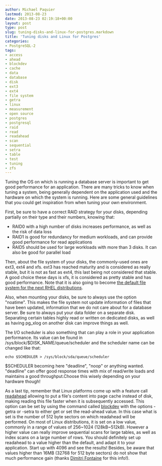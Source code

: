 ```yaml
---
author: Michael Paquier
lastmod: 2013-08-23
date: 2013-08-23 02:19:18+00:00
layout: post
type: post
slug: tuning-disks-and-linux-for-postgres.markdown
title: 'Tuning disks and Linux for Postgres'
categories:
- PostgreSQL-2
tags:
- access
- ahead
- blockdev
- cache
- data
- database
- disk
- ext3
- ext4
- file system
- getra
- linux
- measurement
- open source
- postgres
- postgresql
- raid
- read
- readahead
- scan
- sequential
- setra
- table
- test
- tuning
- zfs
---
```


Tuning the OS on which is running a database server is important to get good performance for an application. There are many tricks to know when tuning a system, being generally dependent on the application used and the hardware on which the system is running. Here are some general guidelines that you could get inspiration from when tuning your own environment.

First, be sure to have a correct RAID strategy for your disks, depending partially on their type and their numbers, knowing that:

  * RAID0 with a high number of disks increases performance, as well as the risk of data loss
  * RAID1 is good for redundancy for medium workloads, and can provide good performance for read applications
  * RAID5 should be used for large workloads with more than 3 disks. It can also be good for parallel load

Then, about the file system of your disks, the commonly-used ones are ext3, ext4 and xfs. ext3 has reached maturity and is considered as really stable, but it is not as fast as ext4, this last being not considered that stable. A good choice these days is xfs, it is considered as pretty stable and has good performance. Note that it is also going to become [the default file system for the next RHEL distributions](http://www.serverwatch.com/server-news/where-is-red-hat-enterprise-linux-7.html).

Also, when mounting your disks, be sure to always use the option "noatime". This makes the file system not update information of files that have been updated, information that we do not care about for a database server. Be sure to always put your data folder on a separate disk. Separating certain tables highly read or written on dedicated disks, as well as having pg\_xlog on another disk can improve things as well.

The I/O scheduler is also something that can play a role in your application performance. Its value can be found in /sys/block/$DISK\_NAME/queue/scheduler and the scheduler name can be changed like that:

    echo $SCHEDULER > /sys/block/sda/queue/scheduler

$SCHEDULER becoming here "deadline", "noop" or anything wanted. "deadline" can offer good response times with mix of read/write loads and maintains a good throughput.Choose this wisely depending on your hardware though!

As a last tip, remember that Linux platforms come up with a feature call [readahead](http://linux.die.net/man/2/readahead) allowing to put a file's content into page cache instead of disk, making reading this file faster when it is subsequently accessed. This option can be set by using the command called [blockdev](http://linuxcommand.org/man_pages/blockdev8.html) with the options -getra or -setra to either get or set the read-ahead value. In this case what is set is the number of 512 byte sectors on which readahead will be performed. On most of Linux distributions, it is set on a low value, commonly in a range of values of 256~1024 (128kB~512kB). However a higher value can really improve sequential scans for large tables, as well as index scans on a large number of rows. You should definitely set up readahead to a value higher than the default, and adapt it to your application. Start up with 4096 and see the results! Besides, be aware that values higher than 16MB (32768 for 512 byte sectors) do not show that much performance gain (thanks [Dimitri Fontaine](https://twitter.com/tapoueh) for this info!).
